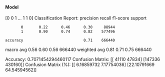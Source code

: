 #### Model
[0 0 1 ... 1 1 0]
Classification Report:
              precision    recall  f1-score   support

           0       0.22      0.46      0.30     88944
           1       0.90      0.74      0.82    577496

    accuracy                           0.71    666440
   macro avg       0.56      0.60      0.56    666440
weighted avg       0.81      0.71      0.75    666440

Accuracy: 0.7071454294460117
Confusion Matrix:
[[ 41110  47834]
 [147336 430160]]
Confusion Matrix (%):
[[ 6.16859732  7.17754036]
 [22.10791669 64.54594562]]
